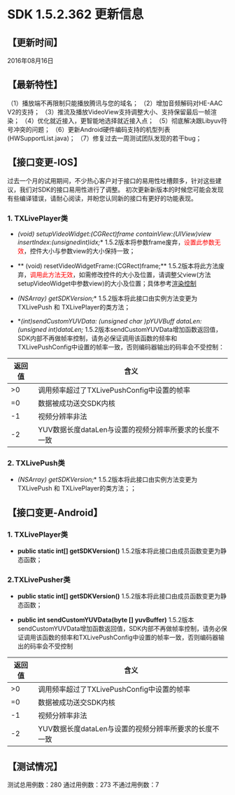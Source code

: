 ﻿# SDK 1.5.2.362 更新信息

## 【更新时间】 
 2016年08月16日

## 【最新特性】
（1）播放端不再限制只能播放腾讯与您的域名；
（2）增加音频解码对HE-AAC V2的支持；
（3）推流及播放VideoView支持调整大小、支持保留最后一帧渲染；
（4）优化就近接入，更智能地选择就近接入点；
（5）彻底解决跟Libyuv符号冲突的问题；
（6）更新Android硬件编码支持的机型列表(HWSupportList.java)；
（7）修复过去一周测试团队发现的若干bug；

## 【接口变更-IOS】
过去一个月的试用期间，不少热心客户对于接口的易用性吐槽颇多，针对这些建议，我们对SDK的接口易用性进行了调整。  初次更新新版本的时候您可能会发现有些编译错误，请耐心阅读，并盼您认同新的接口有更好的功能表现。

### 1. TXLivePlayer类
- **(void) setupVideoWidget:(CGRect)frame containView:(UIView*)view insertIndex:(unsignedint)idx;**
1.5.2版本将参数frame废弃，<font color='red'>设置此参数无效</font>，控件大小与参数view的大小保持一致；

- ** (void) resetVideoWidgetFrame:(CGRect)frame;**
1.5.2版本将此方法废弃，<font color='red'>调用此方法无效</font>，如需修改控件的大小及位置，请调整父view(方法setupVideoWidget中参数view)的大小及位置；具体参考[渲染控制](https://www.qcloud.com/doc/api/258/4734#step-2.3A-.E5.90.AF.E5.8A.A8.E6.8E.A8.E6.B5.81)

- **(NSArray*) getSDKVersion;**
1.5.2版本将此接口由实例方法变更为TXLivePush 和 TXLivePlayer的类方法；

- **(int)sendCustomYUVData: (unsigned char *)pYUVBuff dataLen:(unsigned int)dataLen;**
1.5.2版本sendCustomYUVData增加函数返回值，SDK内部不再做帧率控制，请务必保证调用该函数的频率和TXLivePushConfig中设置的帧率一致，否则编码器输出的码率会不受控制：

| 返回值     | 含义                      | 
|-------------|-------------------------|
| >0          |调用频率超过了TXLivePushConfig中设置的帧率              | 
| =0          |数据被成功送交SDK内核              | 
| -1           |视频分辨率非法                          | 
| -2           |YUV数据长度dataLen与设置的视频分辨率所要求的长度不一致                         | 

### 2. TXLivePush类
- **(NSArray*) getSDKVersion;**
1.5.2版本将此接口由实例方法变更为TXLivePush 和 TXLivePlayer的类方法；；


## 【接口变更-Android】
### 1. TXLivePlayer类
- **public static int[] getSDKVersion()**
1.5.2版本将此接口由成员函数变更为静态函数；

### 2.TXLivePusher类
- **public static int[] getSDKVersion()**
1.5.2版本将此接口由成员函数变更为静态函数；

- **public int sendCustomYUVData(byte [] yuvBuffer)**
1.5.2版本sendCustomYUVData增加函数返回值，SDK内部不再做帧率控制，请务必保证调用该函数的频率和TXLivePushConfig中设置的帧率一致，否则编码器输出的码率会不受控制

| 返回值     | 含义                      | 
|-------------|-------------------------|
| >0          |调用频率超过了TXLivePushConfig中设置的帧率              | 
| =0          |数据被成功送交SDK内核              | 
| -1           |视频分辨率非法                          | 
| -2           |YUV数据长度dataLen与设置的视频分辨率所要求的长度不一致  

## 【测试情况】
 测试总用例数：280 通过用例数：273 不通过用例数：7
